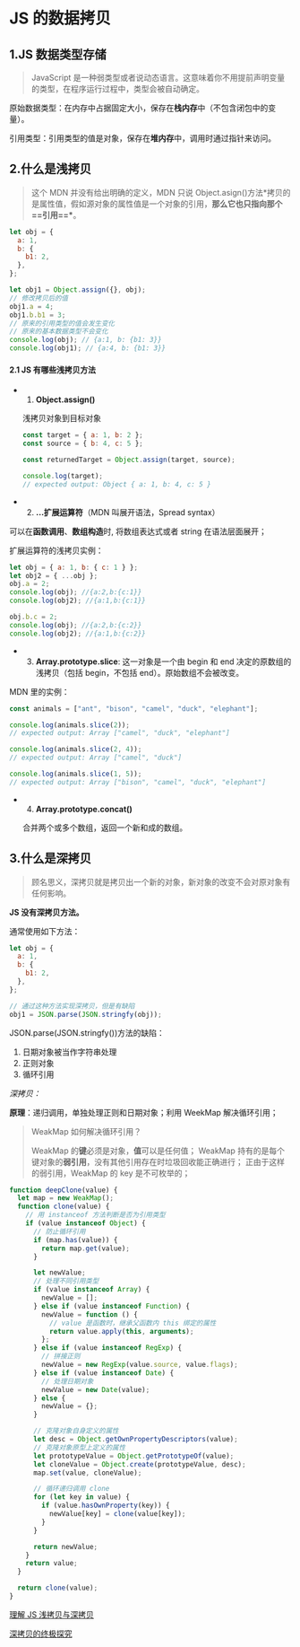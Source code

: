 # JS 的数据拷贝

## 1.JS 数据类型存储

> JavaScript 是一种弱类型或者说动态语言。这意味着你不用提前声明变量的类型，在程序运行过程中，类型会被自动确定。

原始数据类型：在内存中占据固定大小，保存在**栈内存**中（不包含闭包中的变量）。

引用类型：引用类型的值是对象，保存在**堆内存**中，调用时通过指针来访问。

## 2.什么是浅拷贝

> 这个 MDN 并没有给出明确的定义，MDN 只说 Object.asign()方法\*拷贝的是属性值，假如源对象的属性值是一个对象的引用，**那么它也只指向那个==引用==\***。

```javascript
let obj = {
  a: 1,
  b: {
    b1: 2,
  },
};

let obj1 = Object.assign({}, obj);
// 修改拷贝后的值
obj1.a = 4;
obj1.b.b1 = 3;
// 原来的引用类型的值会发生变化
// 原来的基本数据类型不会变化
console.log(obj); // {a:1, b: {b1: 3}}
console.log(obj1); // {a:4, b: {b1: 3}}
```

#### 2.1 JS 有哪些浅拷贝方法

- 1. **Object.assign()**

  浅拷贝对象到目标对象

  ```js
  const target = { a: 1, b: 2 };
  const source = { b: 4, c: 5 };

  const returnedTarget = Object.assign(target, source);

  console.log(target);
  // expected output: Object { a: 1, b: 4, c: 5 }
  ```

- 2. **...扩展运算符**（MDN 叫展开语法，Spread syntax）

可以在**函数调用**、**数组构造**时, 将数组表达式或者 string 在语法层面展开；

扩展运算符的浅拷贝实例：

```javascript
let obj = { a: 1, b: { c: 1 } };
let obj2 = { ...obj };
obj.a = 2;
console.log(obj); //{a:2,b:{c:1}}
console.log(obj2); //{a:1,b:{c:1}}

obj.b.c = 2;
console.log(obj); //{a:2,b:{c:2}}
console.log(obj2); //{a:1,b:{c:2}}
```

- 3. **Array.prototype.slice**: 这一对象是一个由 begin 和 end 决定的原数组的浅拷贝（包括 begin，不包括 end）。原始数组不会被改变。

MDN 里的实例：

```javascript
const animals = ["ant", "bison", "camel", "duck", "elephant"];

console.log(animals.slice(2));
// expected output: Array ["camel", "duck", "elephant"]

console.log(animals.slice(2, 4));
// expected output: Array ["camel", "duck"]

console.log(animals.slice(1, 5));
// expected output: Array ["bison", "camel", "duck", "elephant"]
```

- 4. **Array.prototype.concat()**

  合并两个或多个数组，返回一个新和成的数组。

## 3.什么是深拷贝

> 顾名思义，深拷贝就是拷贝出一个新的对象，新对象的改变不会对原对象有任何影响。

**JS 没有深拷贝方法。**

通常使用如下方法：

```javascript
let obj = {
  a: 1,
  b: {
    b1: 2,
  },
};

// 通过这种方法实现深拷贝，但是有缺陷
obj1 = JSON.parse(JSON.stringfy(obj));
```

JSON.parse(JSON.stringfy())方法的缺陷：

1. 日期对象被当作字符串处理
2. 正则对象
3. 循环引用

_深拷贝：_

**原理**：递归调用，单独处理正则和日期对象；利用 WeekMap 解决循环引用；

> WeakMap 如何解决循环引用？
>
> WeakMap 的**键**必须是对象，**值**可以是任何值；
> WeakMap 持有的是每个键对象的**弱引用**，没有其他引用存在时垃圾回收能正确进行；
> 正由于这样的弱引用，WeakMap 的 key 是不可枚举的；

```js
function deepClone(value) {
  let map = new WeakMap();
  function clone(value) {
    // 用 instanceof 方法判断是否为引用类型
    if (value instanceof Object) {
      // 防止循环引用
      if (map.has(value)) {
        return map.get(value);
      }

      let newValue;
      // 处理不同引用类型
      if (value instanceof Array) {
        newValue = [];
      } else if (value instanceof Function) {
        newValue = function () {
          // value 是函数时，继承父函数内 this 绑定的属性
          return value.apply(this, arguments);
        };
      } else if (value instanceof RegExp) {
        // 拼接正则
        newValue = new RegExp(value.source, value.flags);
      } else if (value instanceof Date) {
        // 处理日期对象
        newValue = new Date(value);
      } else {
        newValue = {};
      }

      // 克隆对象自身定义的属性
      let desc = Object.getOwnPropertyDescriptors(value);
      // 克隆对象原型上定义的属性
      let prototypeValue = Object.getPrototypeOf(value);
      let cloneValue = Object.create(prototypeValue, desc);
      map.set(value, cloneValue);

      // 循环递归调用 clone
      for (let key in value) {
        if (value.hasOwnProperty(key)) {
          newValue[key] = clone(value[key]);
        }
      }

      return newValue;
    }
    return value;
  }

  return clone(value);
}
```

[理解 JS 浅拷贝与深拷贝](https://juejin.im/post/5d235d1ef265da1b855c7b5d)

[深拷贝的终极探究](https://segmentfault.com/a/1190000016672263)
